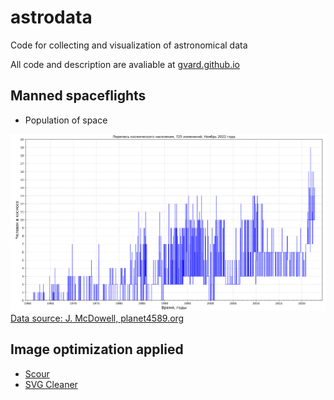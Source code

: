 # astrodata
Code for collecting and visualization of astronomical data

All code and description are avaliable at [gvard.github.io](https://gvard.github.io/)

## Manned spaceflights
* Population of space

![Population of Space](./plots/manned/spacepop-steps.svg)
[Data source: J. McDowell, planet4589.org](https://planet4589.org/space/astro/web/pop.html)

## Image optimization applied
* [Scour](https://github.com/scour-project/scour)
* [SVG Cleaner](https://github.com/RazrFalcon/svgcleaner)